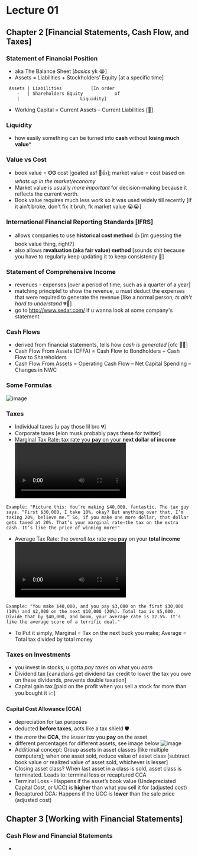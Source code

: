 # Lecture 01
 
## Chapter 2 [Financial Statements, Cash Flow, and Taxes]
 
### Statement of Financial Position
 - aka The Balance Sheet [*basics* yk 😭]
 - Assets = Liabilities + Stockholders’ Equity [at a specific time]

```
 Assets | Liabilities			[In order
    -   | Shareholders Equity		 	 of
 	|					    Liquidity]
```
 - Working Capital = Current Assets – Current Liabilities [🤧]
 
### Liquidity
 - how easily something can be turned into **cash** without **losing much value***
 
### Value vs Cost
 - book value = **OG** cost [goated asf 🫡👍]; market value = cost based on *whats up in the market/economy*
 - Market value is usually *more important* for decision-making because it reflects the current worth.
 - Book value requires much less work so it was used widely till recently [if it ain't broke, don't fix it bruh, fk market value 😭😭]
 
### International Financial Reporting Standards [IFRS]
 - allows companies to use **historical cost method** 👍 [im guessing the book value thing, right?]
 - also allows **revaluation (aka fair value) method** [sounds shit because you have to regularly keep updating it to keep consistency 🤡]
 
### Statement of Comprehensive Income
 - revenues - expenses [over a period of time, such as a quarter of a year]
 - matching principle! to show the revenue, u must deduct the expenses that were required to generate the revenue [like a normal person, *ts ain't hard to understand* 💔🥀]
 - go to http://www.sedar.com/ if u wanna look at some company's statement
 
### Cash Flows
 - derived from financial statements, tells how *cash is generated* [ofc 😮‍💨]
 - Cash Flow From Assets (CFFA) = Cash Flow to Bondholders + Cash Flow to Shareholders
 - Cash Flow From Assets = Operating Cash Flow – Net Capital Spending – Changes in NWC

### Some Formulas
![image](https://github.com/user-attachments/assets/76463a4f-0b8c-4172-ad7f-ff392e7b461a)

### Taxes
 - Individual taxes [u pay those lil bro 💔]
 - Corporate taxes [elon musk probably pays these for twitter]
 - Marginal Tax Rate: tax rate you **pay** on your **next dollar of income**
![video](https://cdn.discordapp.com/attachments/1145259640867799050/1369411442524028969/ex1.mp4?ex=681bc34a&is=681a71ca&hm=08d653d0617fdf986e6e21af21bc95223abf6c2f01425e2a445959e3d5ad73c5&)
```
Example: "Picture this: You’re making $40,000, fantastic. The tax guy says, “First $30,000, I take 10%, okay? But anything over that, I’m taking 20%, believe me.” So, if you make one more dollar, that dollar gets taxed at 20%. That’s your marginal rate—the tax on the extra cash. It’s like the price of winning more!"
```
 - Average Tax Rate: the *overall tax* rate you **pay** on your **total income**
![video2](https://cdn.discordapp.com/attachments/1145259640867799050/1369411462635716658/ex2.mp4?ex=681bc34f&is=681a71cf&hm=16050b44c8e3b17337d93496419bdb570e7b91f80313c9215028d22a599c97ba&)
```
Example: "You make $40,000, and you pay $3,000 on the first $30,000 (10%) and $2,000 on the next $10,000 (20%). Total tax is $5,000. Divide that by $40,000, and boom, your average rate is 12.5%. It’s like the average score of a terrific deal."
```
- To Put it simply, Marginal = Tax on the next buck you make; Average = Total tax divided by total money

### Taxes on Investments
 - you invest in stocks, u gotta *pay taxes* on what you *earn*
 - Dividend tax [canadians get dividend tax credit to lower the tax you owe on these dividends, prevents double taxation]
 - Capital gain tax [paid on the profit when you sell a stock for more than you bought it 📈]

#### Capital Cost Allowance [CCA]
 - depreciation for tax purposes
 - deducted **before taxes**, acts like a tax shield 🛡️
 - the *more* the **CCA**, the *lesser tax* you **pay** on the asset
 - different percentages for different assets, see image below
![image](https://github.com/user-attachments/assets/f8a0377f-0e5f-474c-96f6-2844af05206b)
- Additional concept: Group assets in asset classes [like multiple computers]; when one asset sold, reduce value of asset class [subtract book value or realized value of asset sold, whichever is lesser]
- Closing asset class? When last asset in a class is sold, asset class is terminated. Leads to: terminal loss or recaptured CCA
- Terminal Loss - Happens if the asset’s book value (Undepreciated Capital Cost, or UCC) is **higher** than what you sell it for (adjusted cost)
- Recaptured CCA: Happens if the UCC is **lower** than the sale price (adjusted cost)

## Chapter 3 [Working with Financial Statements]

### Cash Flow and Financial Statements
 - 
